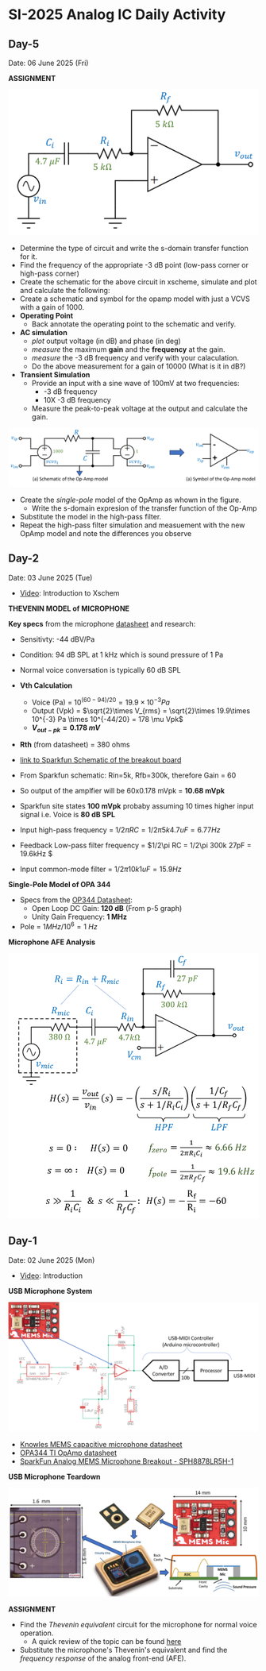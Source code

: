 # SI-2025 Analog IC Daily Activity

## Day-5 

Date: 06 June 2025 (Fri)

**ASSIGNMENT**

![High-Pass Filter](figures/Fig-d5-1-highPass.png)

- Determine the type of circuit and write the s-domain transfer function for it.
- Find the frequency of the appropriate -3 dB point (low-pass corner or high-pass corner)
- Create the schematic for the above circuit in xscheme, simulate and plot and calculate the following:
- Create a schematic and symbol for the opamp model with just a VCVS with a gain of 1000.
- **Operating Point**
  - Back annotate the operating point to the schematic and verify.
- **AC simulation**
  - _plot_ output voltage (in dB) and phase (in deg)
  - _measure_ the maximum **gain** and the **frequency** at the gain.
  - _measure_ the -3 dB frequency and verify with your calaculation.
  - Do the above measurement for a gain of 10000 (What is it in dB?)
- **Transient Simulation**
  - Provide an input with a sine wave of 100mV at two frequencies:
    - -3 dB frequency
    - 10X -3 dB frequency
  - Measure the peak-to-peak voltage at the output and calculate the gain.

![Op-Amp Model](figures/Fig-d5-2-OpampModel.png)

- Create the _single-pole_ model of the OpAmp as whown in the figure. 
  - Write the s-domain expresion of the transfer function of the Op-Amp 
- Substitute the model in the high-pass filter.
- Repeat the high-pass filter simulation and measuement with the new OpAmp model and note the differences you observe

## Day-2 

Date: 03 June 2025 (Tue)

- [Video](https://youtu.be/iuqNuaLUez4): Introduction to Xschem


**THEVENIN MODEL of MICROPHONE**

**Key specs** from the microphone [datasheet](https://cdn.sparkfun.com/assets/0/5/8/b/1/SPH8878LR5H-1_Lovato_DS.pdf) and research:
- Sensitivty: -44 dBV/Pa
- Condition: 94 dB SPL at 1 kHz which is sound pressure of 1 Pa
- Normal voice conversation is typically 60 dB SPL
- **Vth Calculation**
  - Voice (Pa) = $10^{(60-94)/20} = 19.9\times 10^{-3} Pa$
  - Output (Vpk) = $\sqrt{2}\times V_{rms} = \sqrt{2}\times 19.9\times 10^{-3} Pa \times 10^{-44/20} = 178 \mu Vpk$
  - **$V_{out-pk} = 0.178~ mV$**
- **Rth** (from datasheet) = 380 ohms


- [link to Sparkfun Schematic of the breakout board](https://cdn.sparkfun.com/assets/7/5/6/e/d/SparkFun_Analog_MEMS_Microphone_Breakout_SPH8878LR5H-1.pdf)
- From Sparkfun schematic: Rin=5k, Rfb=300k, therefore Gain = 60
- So output of the amplfier will be 60x0.178 mVpk = **10.68 mVpk**
- Sparkfun site states **100 mVpk** probaby assuming 10 times higher input signal i.e. Voice is **80 dB SPL**
- Input high-pass frequency = $1/2\pi RC = 1/2\pi 5k 4.7uF = 6.77 Hz$
- Feedback Low-pass filter frequency = $1/2\pi RC = 1/2\pi 300k 27pF = 19.6kHz $
- Input common-mode filter = $1/2\pi 10k 1uF = 15.9 Hz$


**Single-Pole Model of OPA 344**

- Specs from the [OP344 Datasheet](https://www.ti.com/lit/ds/symlink/opa344.pdf?ts=1747822666491&ref_url=https%253A%252F%252Fwww.google.com%252F):
  - Open Loop DC Gain: **120 dB** (From p-5 graph)
  - Unity Gain Frequency: **1 MHz**
- Pole = $1 MHz/10^6 = 1~Hz$

**Microphone AFE Analysis**

![Mic Analysis](figures/Fig-d2-1-mic-analysis.png)




## Day-1

Date: 02 June 2025 (Mon)

- [Video](https://youtu.be/baAFZwcFY-M): Introduction

**USB Microphone System**

![USB-MIDI Microphone System](figures/Fig-d1-1-USBmic.png)

- [Knowles MEMS capacitive microphone datasheet](https://cdn.sparkfun.com/assets/0/5/8/b/1/SPH8878LR5H-1_Lovato_DS.pdf)
- [OPA344 TI OpAmp datasheet](https://www.ti.com/lit/ds/symlink/opa345.pdf)
- [SparkFun Analog MEMS Microphone Breakout - SPH8878LR5H-1](https://www.sparkfun.com/sparkfun-analog-mems-microphone-breakout-sph8878lr5h-1.html)

**USB Microphone Teardown**

![USB Microphone Teardown](figures/Fig-d1-2-micTeardown.png)

**ASSIGNMENT**

- Find the _Thevenin equivalent_ circuit for the microphone for normal voice operation. 
  - A quick review of the topic can be found [here](https://mixignal-press.github.io/ebook-ice1/circuits.html#thevenin-and-norton-equivalent-circuits)
- Substitute the microphone's Thevenin's equivalent and find the _frequency response_ of the analog front-end (AFE).



